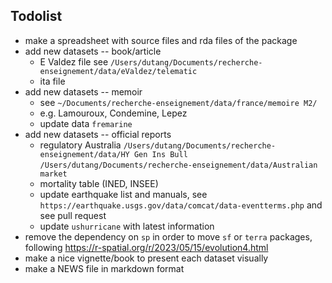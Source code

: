 

Todolist
-------

* make a spreadsheet with source files and rda files of the package
* add new datasets -- book/article
    * E Valdez file see `/Users/dutang/Documents/recherche-enseignement/data/eValdez/telematic`
    * ita file
* add new datasets -- memoir
    * see `~/Documents/recherche-enseignement/data/france/memoire M2/`
    * e.g. Lamouroux, Condemine, Lepez
    * update data `fremarine`    
* add new datasets -- official reports    
    * regulatory Australia `/Users/dutang/Documents/recherche-enseignement/data/HY Gen Ins Bull`
    `/Users/dutang/Documents/recherche-enseignement/data/Australian market`
    * mortality table (INED, INSEE) 
    * update earthquake list and manuals, see `https://earthquake.usgs.gov/data/comcat/data-eventterms.php` and see pull request
    * update `ushurricane` with latest information
* remove the dependency on `sp` in order to move `sf` or `terra` packages, following https://r-spatial.org/r/2023/05/15/evolution4.html
* make a nice vignette/book to present each dataset visually
* make a NEWS file in markdown format

